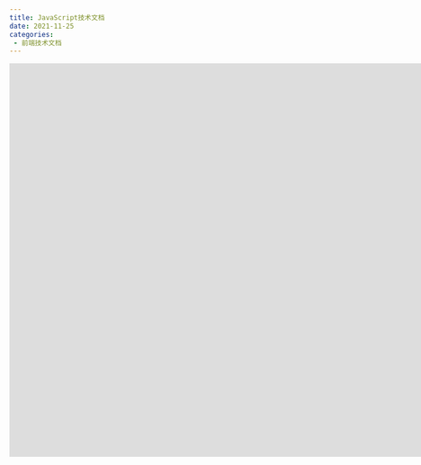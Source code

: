 ```yaml
---
title: JavaScript技术文档
date: 2021-11-25
categories: 
 - 前端技术文档
---
```


<iframe src="https://www.w3school.com.cn/js/js_htmldom_document.asp" width="1630px" height="700px" frameborder="0"></iframe>
